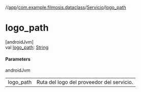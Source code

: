 //[app](../../../index.md)/[com.example.filmosis.dataclass](../index.md)/[Servicio](index.md)/[logo_path](logo_path.md)

# logo_path

[androidJvm]\
val [logo_path](logo_path.md): [String](https://kotlinlang.org/api/latest/jvm/stdlib/kotlin/-string/index.html)

#### Parameters

androidJvm

| | |
|---|---|
| logo_path | Ruta del logo del proveedor del servicio. |
